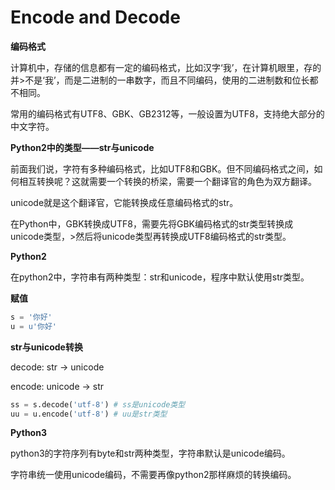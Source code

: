 # Encode and Decode

**编码格式**

计算机中，存储的信息都有一定的编码格式，比如汉字‘我’，在计算机眼里，存的并>不是‘我’，而是二进制的一串数字，而且不同编码，使用的二进制数和位长都不相同。

常用的编码格式有UTF8、GBK、GB2312等，一般设置为UTF8，支持绝大部分的中文字符。

**Python2中的类型——str与unicode**

前面我们说，字符有多种编码格式，比如UTF8和GBK。但不同编码格式之间，如何相互转换呢？这就需要一个转换的桥梁，需要一个翻译官的角色为双方翻译。

unicode就是这个翻译官，它能转换成任意编码格式的str。

在Python中，GBK转换成UTF8，需要先将GBK编码格式的str类型转换成unicode类型，>然后将unicode类型再转换成UTF8编码格式的str类型。

**Python2**

在python2中，字符串有两种类型：str和unicode，程序中默认使用str类型。

**赋值**

```python
s = '你好'
u = u'你好'
```

**str与unicode转换**

decode: str -> unicode

encode: unicode -> str

```python
ss = s.decode('utf-8') # ss是unicode类型
uu = u.encode('utf-8') # uu是str类型
```

**Python3**

python3的字符序列有byte和str两种类型，字符串默认是unicode编码。

字符串统一使用unicode编码，不需要再像python2那样麻烦的转换编码。